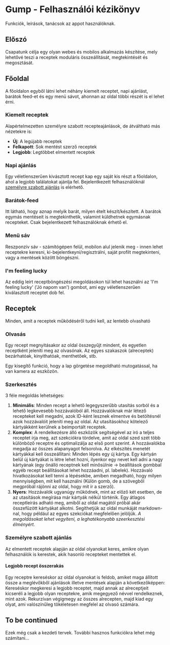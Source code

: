 # Gump - Felhasználói kézikönyv
Funkciók, leírások, tanácsok az appot használóknak.

## Előszó
Csapatunk célja egy olyan webes és mobilos alkalmazás készítése, mely lehetővé teszi a receptek moduláris összeállítását, megtekintését és megosztását.

## Főoldal
A főoldalon egyből látni lehet néhány kiemelt receptet, napi ajánlást, barátok feed-et és egy menü sávot, ahonnan az oldal többi részét is el lehet érni.

### Kiemelt receptek
Alapértelmezetten személyre szabott recepteajánlások, de átváltható más nézetekre is:
- **Új**: A legújabb receptek
- **Felkapott**: Sok mentést szerző receptek
- **Legjobb**: Legtöbbet elmentett receptek

### Napi ajánlás
Egy véletlenszerűen kivásztott recept kap egy saját kis részt a főoldalon, ahol a legjobb találatokat ajánlja fel. Bejelentkezett felhasználóknál [személyre szabott ajánlás](#személyre-szabott-ajánlás) is elérhető.

### Barátok-feed
Itt látható, hogy aznap melyik barát, milyen ételt készít/készített. A barátok egymás mentéseit is megtekinthetik, valamint küldhetnek egymásnak recepteket. Csak bejelentkezett felhasználóknak érhető el.

### Menü sáv
Reszponzív sáv - számítógépen felül, mobilon alul jelenik meg - innen lehet receptekre keresni, ki-bejelentkeyni/regisztrálni, saját profilt megtekinteni, vagy a mentések között böngészni.

### I'm feeling lucky
Az eddig leírt receptböngészési megoldásokon túl lehet használni az 'I'm feeling lucky' ('Jó napom van') gombot, ami egy véletlenszerűen kiválasztott receptet dob fel.

## Receptek
Minden, amit a receptek működéséről tudni kell, az lentebb olvasható

### Olvasás
Egy recept megnyitásakor az oldal összegyűjt mindent, és egyetlen receptként jeleníti meg az olvasónak. Az egyes szakaszok (alreceptek) bezárhatóak, kinyithatóak, menthetőek, stb.

Egy kisegítő funkció, hogy a lap görgetése megoldható mutogatással, ha van kamera az eszközön.

### Szerkesztés
3 féle megoldás lehetséges:
1. **Minimális**: Minden recept a lehető legegyszerűbb utasítás sorból és a lehető legkevesebb hozzávalóból áll. Hozzávalóknak már létező recepteket kell megadni, azok ID-ként lesznek elmentve és betöltésnél azok hozzávalóit jeleníti meg az oldal. Az utasításokhoz kötelező kártyákként kerülnek a beimportált receptek.
2. **Komplex**: A rendelkezésre álló eszközök segítségével az író a teljes receptet írja meg, azt szekciókra tördelve, amit az oldal szed szét több különböző receptre és optimalizálja az első pont szerint. A hozzávalókba megadja az összes alapanyagot felsorolva. Az elkészítés menetét kártyákkal kell összeállítani: Minden lépés egy új kártya. Egy kártyán belül új kártyákat is létre lehet hozni, ilyenkor egy nevet kell adni a nagy kártyának (egy önálló receptnek kell minősülnie → beállítások gombbal egyéb recept beállításokat lehet hozzáadni, pl. labelek). Hozzávaló hivatkozásokat kell tenni a lépésekbe, amiben megadható, hogy milyen mennyiségben, mit kell használni (Külön gomb, de a szövegből megpróbál rájönni az oldal, hogy mit ír a szerző).
3. **Nyers**: Hozzávalók ugyanúgy működnek, mint az előző két esetben, de az utasítások megírása már kártyák nélkül történik. Egy átlagos receptleírás adható meg, amiből az oldal magától próbál akár összefűzött kártyákat alkotni. Segíthetjük az oldal munkáját markdown-nal, hogy például az egyes szekciókat megfelelően jelöljük.
*A megoldásokat lehet vegyíteni, a leghatékonyabb szeerkesztési élményért.*

### Személyre szabott ajánlás
Az elmentett receptek alapján az oldal olyanokat keres, amikre olyan felhasználók is kerestek, akik hasonló recepteket mentettek el.

#### Legjobb recept összerakás
Egy receptre kereséskor az oldal olyanokat is feldob, amiket maga állított össze a meglévőkből ajánlások illetve mentések alapján a következőképpen: Kereséskor megkeresi a legjobb receptet, majd annak az alreceptjeit kicseréli a legjobb olyan receptekre, amik megegyező névvel rendelkeznek, mint azok. Rekurzívan végigmegy az összes alrecepten, majd kiad egy olyat, ami valószínűleg tökéletesen megfelel az olvasó számára.

## To be continued
Ezek még csak a kezdeti tervek. További hasznos funkciókra lehet még számítani...
